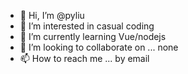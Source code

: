 - 👋 Hi, I’m @pyliu
- 👀 I’m interested in casual coding
- 🌱 I’m currently learning Vue/nodejs
- 💞️ I’m looking to collaborate on ... none
- 📫 How to reach me ... by email

<!---
pyliu/pyliu is a ✨ special ✨ repository because its `README.md` (this file) appears on your GitHub profile.
You can click the Preview link to take a look at your changes.
--->
